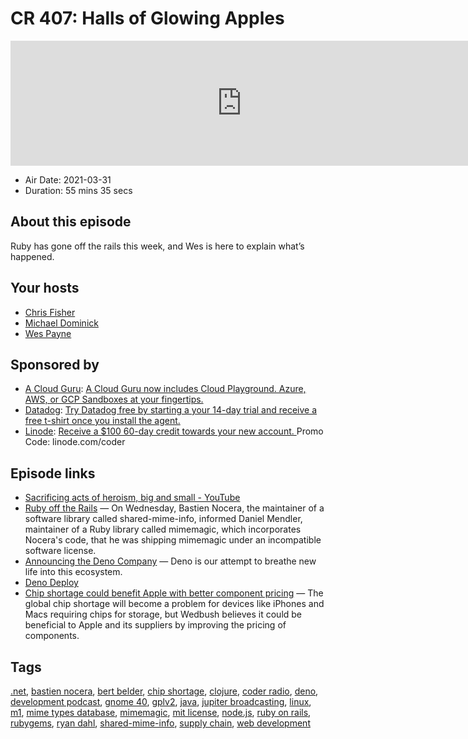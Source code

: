# CR 407: Halls of Glowing Apples

<iframe src="https://player.fireside.fm/v2/MLf2ZzhC+F5q-aNQL?theme=dark" width="740" height="200" frameborder="0" scrolling="no"></iframe>

* Air Date: 2021-03-31
* Duration: 55 mins 35 secs

## About this episode

Ruby has gone off the rails this week, and Wes is here to explain what’s happened.

## Your hosts
* [Chris Fisher](https://coder.show/hosts/chrislas)
* [Michael Dominick](https://coder.show/hosts/michael)
* [Wes Payne](https://coder.show/hosts/wespayne)

## Sponsored by

  * [A Cloud Guru](https://acloudguru.com): [A Cloud Guru now includes Cloud Playground. Azure, AWS, or GCP Sandboxes at your fingertips.](https://acloudguru.com)
  * [Datadog](http://datadog.com/coderradio): [Try Datadog free by starting a your 14-day trial and receive a free t-shirt once you install the agent.](http://datadog.com/coderradio)
  * [Linode](https://linode.com/coder): [Receive a $100 60-day credit towards your new account. ](https://linode.com/coder) Promo Code: linode.com/coder



## Episode links

  * [Sacrificing acts of heroism, big and small - YouTube](https://www.youtube.com/watch?v=L42GCAX9EFg#t=6m30s "Sacrificing acts of heroism, big and small - YouTube")
  * [Ruby off the Rails](https://www.theregister.com/2021/03/25/ruby_rails_code/ "Ruby off the Rails") — On Wednesday, Bastien Nocera, the maintainer of a software library called shared-mime-info, informed Daniel Mendler, maintainer of a Ruby library called mimemagic, which incorporates Nocera's code, that he was shipping mimemagic under an incompatible software license. 
  * [Announcing the Deno Company](https://deno.com/blog/the-deno-company "Announcing the Deno Company") — Deno is our attempt to breathe new life into this ecosystem.
  * [Deno Deploy](https://deno.com/deploy "Deno Deploy")
  * [Chip shortage could benefit Apple with better component pricing](https://appleinsider.com/articles/21/03/27/chip-shortage-could-benefit-apple-with-better-component-pricing "Chip shortage could benefit Apple with better component pricing") — The global chip shortage will become a problem for devices like iPhones and Macs requiring chips for storage, but Wedbush believes it could be beneficial to Apple and its suppliers by improving the pricing of components.



## Tags

[.net](https://coder.show/tags/.net), [bastien nocera](https://coder.show/tags/bastien%20nocera), [bert belder](https://coder.show/tags/bert%20belder), [chip shortage](https://coder.show/tags/chip%20shortage), [clojure](https://coder.show/tags/clojure), [coder radio](https://coder.show/tags/coder%20radio), [deno](https://coder.show/tags/deno), [development podcast](https://coder.show/tags/development%20podcast), [gnome 40](https://coder.show/tags/gnome%2040), [gplv2](https://coder.show/tags/gplv2), [java](https://coder.show/tags/java), [jupiter broadcasting](https://coder.show/tags/jupiter%20broadcasting), [linux](https://coder.show/tags/linux), [m1](https://coder.show/tags/m1), [mime types database](https://coder.show/tags/mime%20types%20database), [mimemagic](https://coder.show/tags/mimemagic), [mit license](https://coder.show/tags/mit%20license), [node.js](https://coder.show/tags/node.js), [ruby on rails](https://coder.show/tags/ruby%20on%20rails), [rubygems](https://coder.show/tags/rubygems), [ryan dahl](https://coder.show/tags/ryan%20dahl), [shared-mime-info](https://coder.show/tags/shared-mime-info), [supply chain](https://coder.show/tags/supply%20chain), [web development](https://coder.show/tags/web%20development)